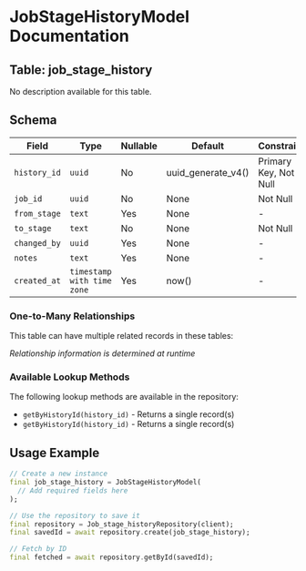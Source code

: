# JobStageHistoryModel Documentation

## Table: job_stage_history

No description available for this table.

## Schema

| Field | Type | Nullable | Default | Constraints |
|-------|------|----------|---------|-------------|
| `history_id` | `uuid` | No | uuid_generate_v4() | Primary Key, Not Null |
| `job_id` | `uuid` | No | None | Not Null |
| `from_stage` | `text` | Yes | None | - |
| `to_stage` | `text` | No | None | Not Null |
| `changed_by` | `uuid` | Yes | None | - |
| `notes` | `text` | Yes | None | - |
| `created_at` | `timestamp with time zone` | Yes | now() | - |

### One-to-Many Relationships

This table can have multiple related records in these tables:

*Relationship information is determined at runtime*


### Available Lookup Methods

The following lookup methods are available in the repository:

- `getByHistoryId(history_id)` - Returns a single record(s)
- `getByHistoryId(history_id)` - Returns a single record(s)


## Usage Example

```dart
// Create a new instance
final job_stage_history = JobStageHistoryModel(
  // Add required fields here
);

// Use the repository to save it
final repository = Job_stage_historyRepository(client);
final savedId = await repository.create(job_stage_history);

// Fetch by ID
final fetched = await repository.getById(savedId);
```
